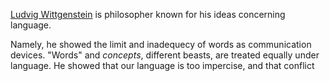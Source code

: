 [Ludvig Wittgenstein](https://en.wikipedia.org/wiki/Ludwig_Wittgenstein) is philosopher known for his ideas concerning language. 

Namely, he showed the limit and inadequecy of words as communication devices. "Words" and *concepts*, different beasts, are treated equally under language. He showed that our language is too impercise, and that conflict 